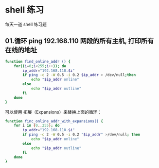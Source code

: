 # shell 练习

每天一道 shell 练习题

## 01.循环 ping 192.168.110 网段的所有主机, 打印所有在线的地址

```sh
function find_online_addr () {
    for((i=0;i<255;i++)); do
        ip_addr="192.168.110.$i"
        if ping -c 2 -W 0.5 -i 0.2 $ip_addr > /dev/null;then
            echo "$ip_addr online"
        else
            echo "$ip_addr outline"
        fi
    done
}
```

可以使用 拓展（Expansions）来替换上面的循环：

```sh
function finc_online_addr_with_expansions() {
    for i in {0..255}; do
        ip_addr="192.168.110.$i"
        if ping -c 2 -W 0.5 -i 0.2 "$ip_addr" >/dev/null; then
            echo "$ip_addr online"
        else
            echo "$ip_addr outline"
        fi
    done
}
```